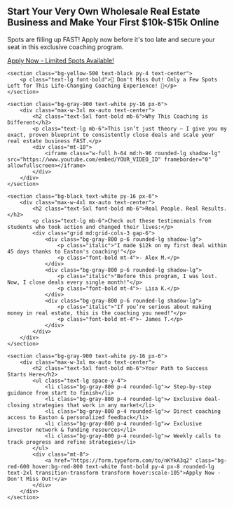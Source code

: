 <!DOCTYPE html>
<html lang="en">
<head>
    <meta charset="UTF-8">
    <meta name="viewport" content="width=device-width, initial-scale=1.0">
    <title>Elite 1-on-1 Coaching | Property E8</title>
    <link rel="stylesheet" href="https://cdn.jsdelivr.net/npm/tailwindcss@2.2.19/dist/tailwind.min.css">
</head>
<body class="bg-black text-white">
    <section class="min-h-screen flex flex-col items-center justify-center px-6 text-center bg-cover bg-center" style="background-image: url('https://source.unsplash.com/1600x900/?real-estate,success');">
        <div class="bg-black bg-opacity-75 p-10 rounded-lg max-w-3xl animate-fade-in">
            <h1 class="text-6xl font-extrabold mb-6 leading-tight text-yellow-500">Start Your Very Own Wholesale Real Estate Business and Make Your First $10k-$15k Online</h1>
            <p class="text-xl mb-6 text-gray-300">Spots are filling up FAST! Apply now before it's too late and secure your seat in this exclusive coaching program.</p>
            <a href="https://form.typeform.com/to/nKYkA3q2" class="bg-red-600 hover:bg-red-800 text-white font-bold py-4 px-8 rounded-lg text-2xl transition-transform transform hover:scale-105">Apply Now - Limited Spots Available!</a>
        </div>
    </section>
    
    <section class="bg-yellow-500 text-black py-4 text-center">
        <p class="text-lg font-bold">🚀 Don't Miss Out! Only a Few Spots Left for This Life-Changing Coaching Experience! 🚀</p>
    </section>
    
    <section class="bg-gray-900 text-white py-16 px-6">
        <div class="max-w-3xl mx-auto text-center">
            <h2 class="text-5xl font-bold mb-6">Why This Coaching is Different</h2>
            <p class="text-lg mb-6">This isn’t just theory – I give you my exact, proven blueprint to consistently close deals and scale your real estate business FAST.</p>
            <div class="mt-10">
                <iframe class="w-full h-64 md:h-96 rounded-lg shadow-lg" src="https://www.youtube.com/embed/YOUR_VIDEO_ID" frameborder="0" allowfullscreen></iframe>
            </div>
        </div>
    </section>
    
    <section class="bg-black text-white py-16 px-6">
        <div class="max-w-4xl mx-auto text-center">
            <h2 class="text-5xl font-bold mb-6">Real People. Real Results.</h2>
            <p class="text-lg mb-6">Check out these testimonials from students who took action and changed their lives:</p>
            <div class="grid md:grid-cols-3 gap-6">
                <div class="bg-gray-800 p-6 rounded-lg shadow-lg">
                    <p class="italic">"I made $12k on my first deal within 45 days thanks to Easton's coaching!"</p>
                    <p class="font-bold mt-4">- Alex M.</p>
                </div>
                <div class="bg-gray-800 p-6 rounded-lg shadow-lg">
                    <p class="italic">"Before this program, I was lost. Now, I close deals every single month!"</p>
                    <p class="font-bold mt-4">- Lisa K.</p>
                </div>
                <div class="bg-gray-800 p-6 rounded-lg shadow-lg">
                    <p class="italic">"If you’re serious about making money in real estate, this is the coaching you need!"</p>
                    <p class="font-bold mt-4">- James T.</p>
                </div>
            </div>
        </div>
    </section>
    
    <section class="bg-gray-900 text-white py-16 px-6">
        <div class="max-w-3xl mx-auto text-center">
            <h2 class="text-5xl font-bold mb-6">Your Path to Success Starts Here</h2>
            <ul class="text-lg space-y-4">
                <li class="bg-gray-800 p-4 rounded-lg">✔ Step-by-step guidance from start to finish</li>
                <li class="bg-gray-800 p-4 rounded-lg">✔ Exclusive deal-closing strategies that work in any market</li>
                <li class="bg-gray-800 p-4 rounded-lg">✔ Direct coaching access to Easton & personalized feedback</li>
                <li class="bg-gray-800 p-4 rounded-lg">✔ Exclusive investor network & funding resources</li>
                <li class="bg-gray-800 p-4 rounded-lg">✔ Weekly calls to track progress and refine strategies</li>
            </ul>
            <div class="mt-8">
                <a href="https://form.typeform.com/to/nKYkA3q2" class="bg-red-600 hover:bg-red-800 text-white font-bold py-4 px-8 rounded-lg text-2xl transition-transform transform hover:scale-105">Apply Now - Don't Miss Out!</a>
            </div>
        </div>
    </section>
</body>
</html>
